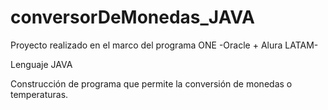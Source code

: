 # conversorDeMonedas_JAVA

Proyecto realizado en el marco del programa ONE -Oracle + Alura LATAM- 

Lenguaje JAVA

Construcción de programa que permite la conversión de monedas o temperaturas. 
